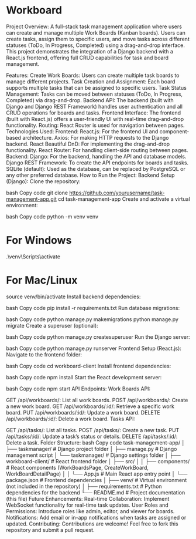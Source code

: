 # Workboard
Project Overview: A full-stack task management application where users can create and manage multiple Work Boards (Kanban boards). Users can create tasks, assign them to specific users, and move tasks across different statuses (ToDo, In Progress, Completed) using a drag-and-drop interface. This project demonstrates the integration of a Django backend with a React.js frontend, offering full CRUD capabilities for task and board management.

Features:
Create Work Boards: Users can create multiple task boards to manage different projects.
Task Creation and Assignment: Each board supports multiple tasks that can be assigned to specific users.
Task Status Management: Tasks can be moved between statuses (ToDo, In Progress, Completed) via drag-and-drop.
Backend API: The backend (built with Django and Django REST Framework) handles user authentication and all CRUD operations for boards and tasks.
Frontend Interface: The frontend (built with React.js) offers a user-friendly UI with real-time drag-and-drop functionality.
Routing: React Router is used for navigation between pages.
Technologies Used:
Frontend:
React.js: For the frontend UI and component-based architecture.
Axios: For making HTTP requests to the Django backend.
React Beautiful DnD: For implementing the drag-and-drop functionality.
React Router: For handling client-side routing between pages.
Backend:
Django: For the backend, handling the API and database models.
Django REST Framework: To create the API endpoints for boards and tasks.
SQLite (default): Used as the database, can be replaced by PostgreSQL or any other preferred database.
How to Run the Project:
Backend Setup (Django):
Clone the repository:

bash
Copy code
git clone https://github.com/yourusername/task-management-app.git
cd task-management-app
Create and activate a virtual environment:

bash
Copy code
python -m venv venv
# For Windows
.\venv\Scripts\activate
# For Mac/Linux
source venv/bin/activate
Install backend dependencies:

bash
Copy code
pip install -r requirements.txt
Run database migrations:

bash
Copy code
python manage.py makemigrations
python manage.py migrate
Create a superuser (optional):

bash
Copy code
python manage.py createsuperuser
Run the Django server:

bash
Copy code
python manage.py runserver
Frontend Setup (React.js):
Navigate to the frontend folder:

bash
Copy code
cd workboard-client
Install frontend dependencies:

bash
Copy code
npm install
Start the React development server:

bash
Copy code
npm start
API Endpoints:
Work Boards API:

GET /api/workboards/: List all work boards.
POST /api/workboards/: Create a new work board.
GET /api/workboards/:id/: Retrieve a specific work board.
PUT /api/workboards/:id/: Update a work board.
DELETE /api/workboards/:id/: Delete a work board.
Tasks API:

GET /api/tasks/: List all tasks.
POST /api/tasks/: Create a new task.
PUT /api/tasks/:id/: Update a task’s status or details.
DELETE /api/tasks/:id/: Delete a task.
Folder Structure:
bash
Copy code
task-management-app/
│
├── taskmanager/               # Django project folder
│   ├── manage.py              # Django management script
│   └── taskmanager/           # Django settings folder
│
├── workboard-client/          # React frontend folder
│   ├── src/
│   │   ├── components/        # React components (WorkBoardsPage, CreateWorkBoard, WorkBoardDetailPage)
│   │   └── App.js             # Main React app entry point
│   └── package.json           # Frontend dependencies
│
├── venv/                      # Virtual environment (not included in the repository)
│
├── requirements.txt           # Python dependencies for the backend
└── README.md                  # Project documentation (this file)
Future Enhancements:
Real-time Collaboration: Implement WebSocket functionality for real-time task updates.
User Roles and Permissions: Introduce roles like admin, editor, and viewer for boards.
Notifications: Add email or in-app notifications when tasks are assigned or updated.
Contributing:
Contributions are welcome! Feel free to fork this repository and submit a pull request.


